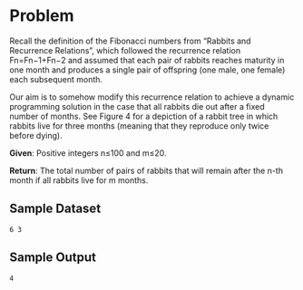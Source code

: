 # Problem

Recall the definition of the Fibonacci numbers from “Rabbits and Recurrence Relations”, which followed the recurrence relation Fn=Fn−1+Fn−2 and assumed that each pair of rabbits reaches maturity in one month and produces a single pair of offspring (one male, one female) each subsequent month.

Our aim is to somehow modify this recurrence relation to achieve a dynamic programming solution in the case that all rabbits die out after a fixed number of months. See Figure 4 for a depiction of a rabbit tree in which rabbits live for three months (meaning that they reproduce only twice before dying).

**Given**: Positive integers n≤100 and m≤20.

**Return**: The total number of pairs of rabbits that will remain after the n-th month if all rabbits live for m months.

## Sample Dataset

```
6 3
```

## Sample Output

```
4
```
